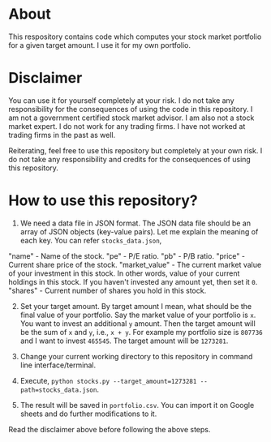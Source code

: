 # About

This respository contains code which computes your stock market portfolio for a given target amount. I use it for my own portfolio.

# Disclaimer

You can use it for yourself completely at your risk. I do not take any responsibility for the consequences of using the code in this repository. I am not a government certified stock market advisor. I am also not a stock market expert. I do not work for any trading firms. I have not worked at trading firms in the past as well.

Reiterating, feel free to use this repository but completely at your own risk. I do not take any responsibility and credits for the consequences of using this repository.

# How to use this repository?

1. We need a data file in JSON format. The JSON data file should be an array of JSON objects (key-value pairs). Let me explain the meaning of each key. You can refer `stocks_data.json`,

"name" - Name of the stock.
"pe" - P/E ratio.
"pb" - P/B ratio.
"price" - Current share price of the stock.
"market_value" - The current market value of your investment in this stock. In other words, value of your current holdings in this stock. If you haven't invested any amount yet, then set it `0`.
"shares" - Current number of shares you hold in this stock.

2. Set your target amount. By target amount I mean, what should be the final value of your portfolio. Say the market value of your portfolio is `x`. You want to invest an additional `y` amount. Then the target amount will be the sum of `x` and `y`, i.e., `x + y`. For example my portfolio size is `807736` and I want to invest `465545`. The target amount will be `1273281`.

3. Change your current working directory to this repository in command line interface/terminal.

4. Execute, `python stocks.py --target_amount=1273281 --path=stocks_data.json`.

5. The result will be saved in `portfolio.csv`. You can import it on Google sheets and do further modifications to it.

Read the disclaimer above before following the above steps.
